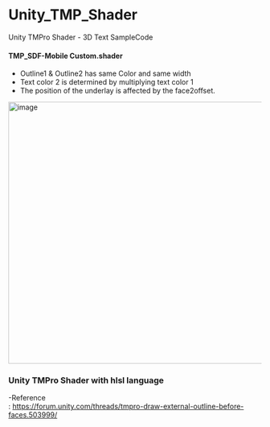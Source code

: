 # Unity_TMP_Shader

Unity TMPro Shader - 3D Text SampleCode


#### TMP_SDF-Mobile Custom.shader
- Outline1  & Outline2 has same Color and same width
- Text color 2 is determined by multiplying text color 1
- The position of the underlay is affected by the face2offset.

<img width="520" alt="image" src="https://user-images.githubusercontent.com/26586104/184572808-fb7ff2f7-625e-4eeb-9c89-41f21b6844a0.png">

### Unity TMPro Shader with hlsl language


-Reference 
</br>
 : https://forum.unity.com/threads/tmpro-draw-external-outline-before-faces.503999/

